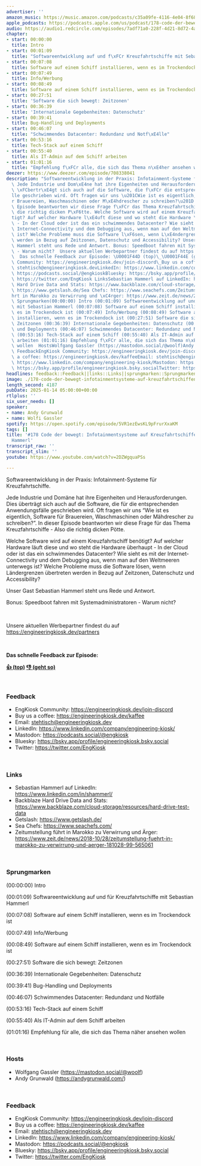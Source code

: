 ```yaml
---
advertiser: ''
amazon_music: https://music.amazon.com/podcasts/c35a09fe-4116-4e04-8f68-77d61b112e46/episodes/fdd56d53-065a-41ec-a609-b24ca9a7fe1b/engineering-kiosk-178-code-der-bewegt-infotainmentsysteme-auf-kreuzfahrtschiffen-mit-sebastian-hammerl
apple_podcasts: https://podcasts.apple.com/us/podcast/178-code-der-bewegt-infotainmentsysteme-auf-kreuzfahrtschiffen/id1603082924?i=1000683886314&uo=4
audio: https://audio1.redcircle.com/episodes/7adf71a0-228f-4d21-8d72-4a495b0f48d3/stream.mp3
chapter:
- start: 00:00:00
  title: Intro
- start: 00:01:09
  title: "Softwareentwicklung auf und f\xFCr Kreuzfahrtschiffe mit Sebastian Hammerl"
- start: 00:07:08
  title: Software auf einem Schiff installieren, wenn es im Trockendock ist
- start: 00:07:49
  title: Info/Werbung
- start: 00:08:49
  title: Software auf einem Schiff installieren, wenn es im Trockendock ist
- start: 00:27:51
  title: 'Software die sich bewegt: Zeitzonen'
- start: 00:36:39
  title: 'Internationale Gegebenheiten: Datenschutz'
- start: 00:39:41
  title: Bug-Handling und Deployments
- start: 00:46:07
  title: "Schwimmendes Datacenter: Redundanz und Notf\xE4lle"
- start: 00:53:16
  title: Tech-Stack auf einem Schiff
- start: 00:55:40
  title: Als IT-Admin auf dem Schiff arbeiten
- start: 01:01:16
  title: "Empfehlung f\xFCr alle, die sich das Thema n\xE4her ansehen wollen"
deezer: https://www.deezer.com/episode/708338041
description: "Softwareentwicklung in der Praxis: Infotainment-Systeme f\xFCr Kreuzfahrtschiffe.\
  \ Jede Industrie und Dom\xE4ne hat ihre Eigenheiten und Herausforderungen. Dies\
  \ \xFCbertr\xE4gt sich auch auf die Software, die f\xFCr die entsprechenden Anwendungsf\xE4\
  lle geschrieben wird. Oft fragen wir uns \u201CWie ist es eigentlich, Software f\xFC\
  r Brauereien, Waschmaschinen oder M\xE4hdrescher zu schreiben?\u201D. In dieser\
  \ Episode beantworten wir diese Frage f\xFCr das Thema Kreuzfahrtschiffe - Also\
  \ die richtig dicken P\xF6tte. Welche Software wird auf einem Kreuzfahrtschiff ben\xF6\
  tigt? Auf welcher Hardware l\xE4uft diese und wo steht die Hardware \xFCberhaupt\
  \ - In der Cloud oder ist das ein schwimmendes Datacenter? Wie sieht es mit der\
  \ Internet-Connectivity und dem Debugging aus, wenn man auf den Weltmeeren unterwegs\
  \ ist? Welche Probleme muss die Software l\xF6sen, wenn L\xE4ndergrenzen \xFCbertreten\
  \ werden in Bezug auf Zeitzonen, Datenschutz und Accessibility? Unser Gast Sebastian\
  \ Hammerl steht uns Rede und Antwort. Bonus: Speedboot fahren mit Systemadministratoren\
  \ - Warum nicht?  Unsere aktuellen Werbepartner findest du auf https://engineeringkiosk.dev/partners\
  \  Das schnelle Feedback zur Episode: \U0001F44D (top)\_\U0001F44E (geht so)  FeedbackEngKiosk\
  \ Community: https://engineeringkiosk.dev/join-discord\_Buy us a coffee: https://engineeringkiosk.dev/kaffeeEmail:\
  \ stehtisch@engineeringkiosk.devLinkedIn: https://www.linkedin.com/company/engineering-kiosk/Mastodon:\
  \ https://podcasts.social/@engkioskBluesky: https://bsky.app/profile/engineeringkiosk.bsky.socialTwitter:\
  \ https://twitter.com/EngKiosk LinksSebastian Hammerl auf LinkedIn: https://www.linkedin.com/in/shammerl/Backblaze\
  \ Hard Drive Data and Stats: https://www.backblaze.com/cloud-storage/resources/hard-drive-test-dataGetslash:\
  \ https://www.getslash.de/Sea Chefs: https://www.seachefs.com/Zeitumstellung f\xFC\
  hrt in Marokko zu Verwirrung und \xC4rger: https://www.zeit.de/news/2018-10/28/zeitumstellung-fuehrt-in-marokko-zu-verwirrung-und-aerger-181028-99-565061\
  \ Sprungmarken(00:00:00) Intro (00:01:09) Softwareentwicklung auf und f\xFCr Kreuzfahrtschiffe\
  \ mit Sebastian Hammerl (00:07:08) Software auf einem Schiff installieren, wenn\
  \ es im Trockendock ist (00:07:49) Info/Werbung (00:08:49) Software auf einem Schiff\
  \ installieren, wenn es im Trockendock ist (00:27:51) Software die sich bewegt:\
  \ Zeitzonen (00:36:39) Internationale Gegebenheiten: Datenschutz (00:39:41) Bug-Handling\
  \ und Deployments (00:46:07) Schwimmendes Datacenter: Redundanz und Notf\xE4lle\
  \ (00:53:16) Tech-Stack auf einem Schiff (00:55:40) Als IT-Admin auf dem Schiff\
  \ arbeiten (01:01:16) Empfehlung f\xFCr alle, die sich das Thema n\xE4her ansehen\
  \ wollen  HostsWolfgang Gassler (https://mastodon.social/@woolf)Andy Grunwald (https://andygrunwald.com/)\
  \ FeedbackEngKiosk Community: https://engineeringkiosk.dev/join-discord\_Buy us\
  \ a coffee: https://engineeringkiosk.dev/kaffeeEmail: stehtisch@engineeringkiosk.devLinkedIn:\
  \ https://www.linkedin.com/company/engineering-kiosk/Mastodon: https://podcasts.social/@engkioskBluesky:\
  \ https://bsky.app/profile/engineeringkiosk.bsky.socialTwitter: https://twitter.com/EngKiosk"
headlines: feedback::Feedback||links::Links||sprungmarken::Sprungmarken||hosts::Hosts
image: ./178-code-der-bewegt-infotainmentsysteme-auf-kreuzfahrtschiffen-mit-sebastian-hammerl.jpg
length_second: 4187
pubDate: 2025-01-14 05:00:00+00:00
rtlplus: ''
six_user_needs: []
speaker:
- name: Andy Grunwald
- name: Wolfi Gassler
spotify: https://open.spotify.com/episode/5VR1ezEwsKL9pFrurXxaKM
tags: []
title: '#178 Code der bewegt: Infotainmentsysteme auf Kreuzfahrtschiffen mit Sebastian
  Hammerl'
transcript_raw: ''
transcript_slim: ''
youtube: https://www.youtube.com/watch?v=2DZWgquaPSs

---
```

<p>Softwareentwicklung in der Praxis: Infotainment-Systeme für Kreuzfahrtschiffe.</p><p>Jede Industrie und Domäne hat ihre Eigenheiten und Herausforderungen. Dies überträgt sich auch auf die Software, die für die entsprechenden Anwendungsfälle geschrieben wird. Oft fragen wir uns “Wie ist es eigentlich, Software für Brauereien, Waschmaschinen oder Mähdrescher zu schreiben?”. In dieser Episode beantworten wir diese Frage für das Thema Kreuzfahrtschiffe - Also die richtig dicken Pötte.</p><p>Welche Software wird auf einem Kreuzfahrtschiff benötigt? Auf welcher Hardware läuft diese und wo steht die Hardware überhaupt - In der Cloud oder ist das ein schwimmendes Datacenter? Wie sieht es mit der Internet-Connectivity und dem Debugging aus, wenn man auf den Weltmeeren unterwegs ist? Welche Probleme muss die Software lösen, wenn Ländergrenzen übertreten werden in Bezug auf Zeitzonen, Datenschutz und Accessibility?</p><p>Unser Gast Sebastian Hammerl steht uns Rede und Antwort.</p><p>Bonus: Speedboot fahren mit Systemadministratoren - Warum nicht?</p><p><br></p><p>Unsere aktuellen Werbepartner findest du auf <a href="https://engineeringkiosk.dev/partners">https://engineeringkiosk.dev/partners</a></p><p><br></p><p><strong>Das schnelle Feedback zur Episode:</strong></p><p><a href="https://api.openpodcast.dev/feedback/178/upvote" rel="nofollow"><strong>👍 (top)</strong></a><strong> </strong><a href="https://api.openpodcast.dev/feedback/178/downvote" rel="nofollow"><strong>👎 (geht so)</strong></a></p><p><br></p><h3 id="feedback">Feedback</h3><ul><li>EngKiosk Community: <a href="https://engineeringkiosk.dev/join-discord">https://engineeringkiosk.dev/join-discord</a> </li><li>Buy us a coffee: <a href="https://engineeringkiosk.dev/kaffee">https://engineeringkiosk.dev/kaffee</a></li><li>Email: <a href="mailto:stehtisch@engineeringkiosk.dev" rel="nofollow">stehtisch@engineeringkiosk.dev</a></li><li>LinkedIn: <a href="https://www.linkedin.com/company/engineering-kiosk/" rel="nofollow">https://www.linkedin.com/company/engineering-kiosk/</a></li><li>Mastodon: <a href="https://podcasts.social/@engkiosk" rel="nofollow">https://podcasts.social/@engkiosk</a></li><li>Bluesky: <a href="https://bsky.app/profile/engineeringkiosk.bsky.social" rel="nofollow">https://bsky.app/profile/engineeringkiosk.bsky.social</a></li><li>Twitter: <a href="https://twitter.com/EngKiosk" rel="nofollow">https://twitter.com/EngKiosk</a></li></ul><p><br></p><h3 id="links">Links</h3><ul><li>Sebastian Hammerl auf LinkedIn: <a href="https://www.linkedin.com/in/shammerl/" rel="nofollow">https://www.linkedin.com/in/shammerl/</a></li><li>Backblaze Hard Drive Data and Stats: <a href="https://www.backblaze.com/cloud-storage/resources/hard-drive-test-data" rel="nofollow">https://www.backblaze.com/cloud-storage/resources/hard-drive-test-data</a></li><li>Getslash: <a href="https://www.getslash.de/" rel="nofollow">https://www.getslash.de/</a></li><li>Sea Chefs: <a href="https://www.seachefs.com/" rel="nofollow">https://www.seachefs.com/</a></li><li>Zeitumstellung führt in Marokko zu Verwirrung und Ärger: <a href="https://www.zeit.de/news/2018-10/28/zeitumstellung-fuehrt-in-marokko-zu-verwirrung-und-aerger-181028-99-565061" rel="nofollow">https://www.zeit.de/news/2018-10/28/zeitumstellung-fuehrt-in-marokko-zu-verwirrung-und-aerger-181028-99-565061</a></li></ul><p><br></p><h3 id="sprungmarken">Sprungmarken</h3><p>(00:00:00) Intro</p><p>(00:01:09) Softwareentwicklung auf und für Kreuzfahrtschiffe mit Sebastian Hammerl</p><p>(00:07:08) Software auf einem Schiff installieren, wenn es im Trockendock ist</p><p>(00:07:49) Info/Werbung</p><p>(00:08:49) Software auf einem Schiff installieren, wenn es im Trockendock ist</p><p>(00:27:51) Software die sich bewegt: Zeitzonen</p><p>(00:36:39) Internationale Gegebenheiten: Datenschutz</p><p>(00:39:41) Bug-Handling und Deployments</p><p>(00:46:07) Schwimmendes Datacenter: Redundanz und Notfälle</p><p>(00:53:16) Tech-Stack auf einem Schiff</p><p>(00:55:40) Als IT-Admin auf dem Schiff arbeiten</p><p>(01:01:16) Empfehlung für alle, die sich das Thema näher ansehen wollen</p><p><br></p><h3 id="hosts">Hosts</h3><ul><li>Wolfgang Gassler (<a href="https://mastodon.social/@woolf" rel="nofollow">https://mastodon.social/@woolf</a>)</li><li>Andy Grunwald (<a href="https://andygrunwald.com/" rel="nofollow">https://andygrunwald.com/</a>)</li></ul><p><br></p><h3 id="feedback">Feedback</h3><ul><li>EngKiosk Community: <a href="https://engineeringkiosk.dev/join-discord">https://engineeringkiosk.dev/join-discord</a> </li><li>Buy us a coffee: <a href="https://engineeringkiosk.dev/kaffee">https://engineeringkiosk.dev/kaffee</a></li><li>Email: <a href="mailto:stehtisch@engineeringkiosk.dev" rel="nofollow">stehtisch@engineeringkiosk.dev</a></li><li>LinkedIn: <a href="https://www.linkedin.com/company/engineering-kiosk/" rel="nofollow">https://www.linkedin.com/company/engineering-kiosk/</a></li><li>Mastodon: <a href="https://podcasts.social/@engkiosk" rel="nofollow">https://podcasts.social/@engkiosk</a></li><li>Bluesky: <a href="https://bsky.app/profile/engineeringkiosk.bsky.social" rel="nofollow">https://bsky.app/profile/engineeringkiosk.bsky.social</a></li><li>Twitter: <a href="https://twitter.com/EngKiosk" rel="nofollow">https://twitter.com/EngKiosk</a></li></ul>